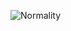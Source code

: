 ![Normality](https://github.com/DoctorDatah/Regression-Analysis-R/blob/master/_raw/Checking%20Normality%20of%20the%20Errors.JPG?raw=true)
